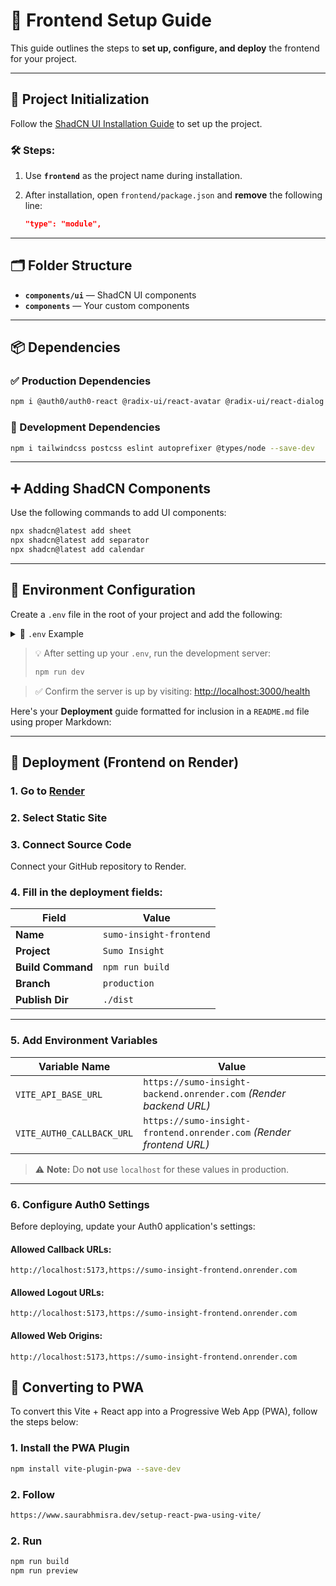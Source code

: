 
# 🎨 Frontend Setup Guide

This guide outlines the steps to **set up, configure, and deploy** the frontend for your project.

---

## 🚀 Project Initialization

Follow the [ShadCN UI Installation Guide](https://ui.shadcn.com/docs/installation/) to set up the project.

### 🛠️ Steps:

1. Use **`frontend`** as the project name during installation.
2. After installation, open `frontend/package.json` and **remove** the following line:

   ```json
   "type": "module",
   ```

---

## 🗂️ Folder Structure

* **`components/ui`** — ShadCN UI components
* **`components`** — Your custom components

---

## 📦 Dependencies

### ✅ Production Dependencies

```bash
npm i @auth0/auth0-react @radix-ui/react-avatar @radix-ui/react-dialog @radix-ui/react-dropdown-menu @radix-ui/react-popover @radix-ui/react-select @radix-ui/react-separator @radix-ui/react-slot @radix-ui/react-switch @tanstack/react-table class-variance-authority clsx date-fns lucide-react next-themes quill react-colorful react-day-picker react-hook-form react-query react-quill react-router-dom recharts sonner tailwind-merge tailwindcss-animate zod
```

### 🧪 Development Dependencies

```bash
npm i tailwindcss postcss eslint autoprefixer @types/node --save-dev
```

---

## ➕ Adding ShadCN Components

Use the following commands to add UI components:

```bash
npx shadcn@latest add sheet
npx shadcn@latest add separator
npx shadcn@latest add calendar
```

---

## 🔐 Environment Configuration

Create a `.env` file in the root of your project and add the following:

<details>
<summary>📄 <code>.env</code> Example</summary>

```env
VITE_API_BASE_URL=http://localhost:3000

VITE_AUTH0_DOMAIN=<vite_auth0_domain>
VITE_AUTH0_CLIENT_ID=<vite_auth0_client_id>
VITE_AUTH0_CALLBACK_URL=http://localhost:5173
VITE_AUTH0_AUDIENCE=sumo-insight
```

</details>

> 💡 After setting up your `.env`, run the development server:
>
> ```bash
> npm run dev
> ```

> ✅ Confirm the server is up by visiting: [http://localhost:3000/health](http://localhost:3000/health)


Here's your **Deployment** guide formatted for inclusion in a `README.md` file using proper Markdown:

---

## 🚀 Deployment (Frontend on Render)

### 1. Go to [Render](https://render.com)

### 2. Select **Static Site**

### 3. Connect Source Code

Connect your GitHub repository to Render.

### 4. Fill in the deployment fields:

| Field             | Value                   |
| ----------------- | ----------------------- |
| **Name**          | `sumo-insight-frontend` |
| **Project**       | `Sumo Insight`          |
| **Build Command** | `npm run build`         |
| **Branch**        | `production`            |
| **Publish Dir**   | `./dist`                |

---

### 5. Add Environment Variables

| Variable Name             | Value                                                                |
| ------------------------- | -------------------------------------------------------------------- |
| `VITE_API_BASE_URL`       | `https://sumo-insight-backend.onrender.com` *(Render backend URL)*   |
| `VITE_AUTH0_CALLBACK_URL` | `https://sumo-insight-frontend.onrender.com` *(Render frontend URL)* |

> ⚠️ **Note:** Do **not** use `localhost` for these values in production.

---

### 6. Configure Auth0 Settings

Before deploying, update your Auth0 application's settings:

#### Allowed Callback URLs:

```
http://localhost:5173,https://sumo-insight-frontend.onrender.com
```

#### Allowed Logout URLs:

```
http://localhost:5173,https://sumo-insight-frontend.onrender.com
```

#### Allowed Web Origins:

```
http://localhost:5173,https://sumo-insight-frontend.onrender.com
```



## 🚀 Converting to PWA

To convert this Vite + React app into a Progressive Web App (PWA), follow the steps below:

### 1. Install the PWA Plugin

```bash
npm install vite-plugin-pwa --save-dev
```

### 2. Follow
```bash
https://www.saurabhmisra.dev/setup-react-pwa-using-vite/
```

### 2. Run
```bash
npm run build
npm run preview
```
